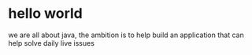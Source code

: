 # hello world
we are all about java,
the ambition is to help build an application that can 
help solve daily live issues
